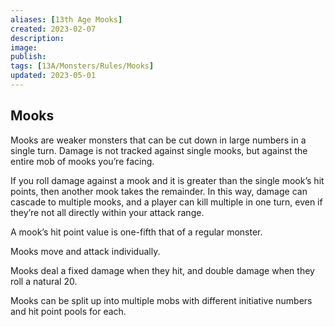 ```yaml
---
aliases: [13th Age Mooks]
created: 2023-02-07
description: 
image: 
publish: 
tags: [13A/Monsters/Rules/Mooks]
updated: 2023-05-01
---
```


## Mooks

Mooks are weaker monsters that can be cut down in large numbers in a single turn. Damage is not tracked against single mooks, but against the entire mob of mooks you’re facing. 

If you roll damage against a mook and it is greater than the single mook’s hit points, then another mook takes the remainder. In this way, damage can cascade to multiple mooks, and a player can kill multiple in one turn, even if they’re not all directly within your attack range.

A mook’s hit point value is one-fifth that of a regular monster.

Mooks move and attack individually. 

Mooks deal a fixed damage when they hit, and double damage when they roll a natural 20.

Mooks can be split up into multiple mobs with different initiative numbers and hit point pools for each.
